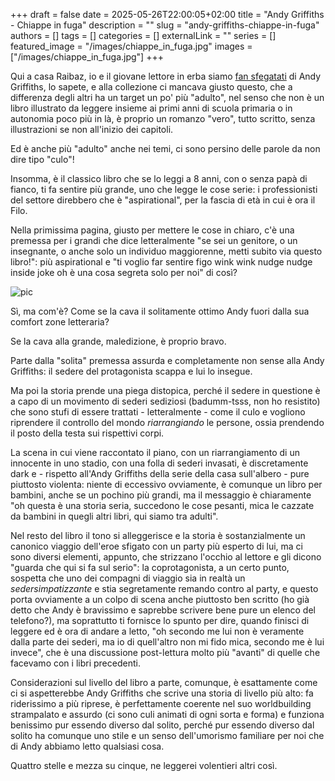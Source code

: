 +++ 
draft = false
date = 2025-05-26T22:00:05+02:00
title = "Andy Griffiths - Chiappe in fuga"
description = ""
slug = "andy-griffiths-chiappe-in-fuga"
authors = []
tags = []
categories = []
externalLink = ""
series = []
featured_image = "/images/chiappe_in_fuga.jpg"
images = ["/images/chiappe_in_fuga.jpg"]
+++

Qui a casa Raibaz, io e il giovane lettore in erba siamo [fan sfegatati](/posts/andy-griffiths-la-terra-delle-cose-perdute) di Andy Griffiths, lo sapete, e alla collezione ci mancava giusto questo, che a differenza degli altri ha un target un po' più "adulto", nel senso che non è un libro illustrato da leggere insieme ai primi anni di scuola primaria o in autonomia poco più in là, è proprio un romanzo "vero", tutto scritto, senza illustrazioni se non all'inizio dei capitoli.

Ed è anche più "adulto" anche nei temi, ci sono persino delle parole da non dire tipo "culo"!

Insomma, è il classico libro che se lo leggi a 8 anni, con o senza papà di fianco, ti fa sentire più grande, uno che legge le cose serie: i professionisti del settore direbbero che è "aspirational", per la fascia di età in cui è ora il Filo.

Nella primissima pagina, giusto per mettere le cose in chiaro, c'è una premessa per i grandi che dice letteralmente "se sei un genitore, o un insegnante, o anche solo un individuo maggiorenne, metti subito via questo libro!": più aspirational e "ti voglio far sentire figo wink wink nudge nudge inside joke oh è una cosa segreta solo per noi" di così?

![pic](/images/chiappe_in_fuga.jpg#center)

Sì, ma com'è? Come se la cava il solitamente ottimo Andy fuori dalla sua comfort zone letteraria?

Se la cava alla grande, maledizione, è proprio bravo.

Parte dalla "solita" premessa assurda e completamente non sense alla Andy Griffiths: il sedere del protagonista scappa e lui lo insegue.

Ma poi la storia prende una piega distopica, perché il sedere in questione è a capo di un movimento di sederi sediziosi (badumm-tsss, non ho resistito) che sono stufi di essere trattati - letteralmente - come il culo e vogliono riprendere il controllo del mondo _riarrangiando_ le persone, ossia prendendo il posto della testa sui rispettivi corpi.

La scena in cui viene raccontato il piano, con un riarrangiamento di un innocente in uno stadio, con una folla di sederi invasati, è discretamente dark e - rispetto all'Andy Griffiths della serie della casa sull'albero - pure piuttosto violenta: niente di eccessivo ovviamente, è comunque un libro per bambini, anche se un pochino più grandi, ma il messaggio è chiaramente "oh questa è una storia seria, succedono le cose pesanti, mica le cazzate da bambini in quegli altri libri, qui siamo tra adulti".

Nel resto del libro il tono si alleggerisce e la storia è sostanzialmente un canonico viaggio dell'eroe sfigato con un party più esperto di lui, ma ci sono diversi elementi, appunto, che strizzano l'occhio al lettore e gli dicono "guarda che qui si fa sul serio": la coprotagonista, a un certo punto, sospetta che uno dei compagni di viaggio sia in realtà un _sedersimpatizzante_ e stia segretamente remando contro al party, e questo porta ovviamente a un colpo di scena anche piuttosto ben scritto (ho già detto che Andy è bravissimo e saprebbe scrivere bene pure un elenco del telefono?), ma soprattutto ti fornisce lo spunto per dire, quando finisci di leggere ed è ora di andare a letto, "oh secondo me lui non è veramente dalla parte dei sederi, ma io di quell'altro non mi fido mica, secondo me è lui invece", che è una discussione post-lettura molto più "avanti" di quelle che facevamo con i libri precedenti.

Considerazioni sul livello del libro a parte, comunque, è esattamente come ci si aspetterebbe Andy Griffiths che scrive una storia di livello più alto: fa riderissimo a più riprese, è perfettamente coerente nel suo worldbuilding strampalato e assurdo (ci sono culi animati di ogni sorta e forma) e funziona benissimo pur essendo diverso dal solito, perché pur essendo diverso dal solito ha comunque uno stile e un senso dell'umorismo familiare per noi che di Andy abbiamo letto qualsiasi cosa.

Quattro stelle e mezza su cinque, ne leggerei volentieri altri così.